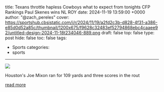 title: Texans throttle hapless Cowboys what to expect from tonights CFP Rankings Paul Skenes wins NL ROY
date: 2024-11-19 13:59:00 +0000
author: "@zach_pereles"
cover: https://sportshub.cbsistatic.com/i/r/2024/11/19/a2fd2c3b-d828-4f31-a386-e85d0d52a85c/thumbnail/1200x675/f9628c32483ef52794868ebc4caaee92/untitled-design-2024-11-18t234046-889.png
draft: false
top: false
type: post
hide: false
toc: false
tags:
  - Sports
categories:
  - sports
---

![](https://sportshub.cbsistatic.com/i/r/2024/11/19/a2fd2c3b-d828-4f31-a386-e85d0d52a85c/thumbnail/1200x675/f9628c32483ef52794868ebc4caaee92/untitled-design-2024-11-18t234046-889.png)

Houston's Joe Mixon ran for 109 yards and three scores in the rout

[read more](https://www.cbssports.com/nfl/news/texans-throttle-hapless-cowboys-what-to-expect-from-tonights-cfp-rankings-paul-skenes-wins-nl-roy/)

